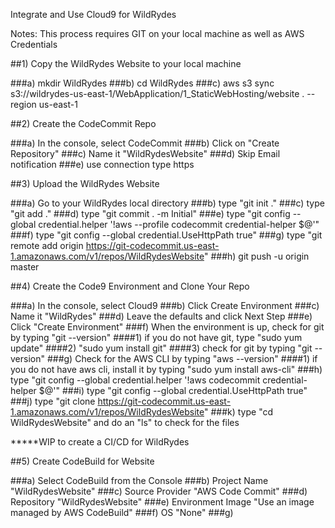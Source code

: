 Integrate and Use Cloud9 for WildRydes

Notes:  This process requires GIT on your local machine as well as AWS Credentials

##1) Copy the WildRydes Website to your local machine

###a) mkdir WildRydes
###b) cd WildRydes
###c) aws s3 sync s3://wildrydes-us-east-1/WebApplication/1_StaticWebHosting/website . --region us-east-1

##2) Create the CodeCommit Repo

###a) In the console, select CodeCommit
###b) Click on "Create Repository"
###c) Name it "WildRydesWebsite"
###d) Skip Email notification
###e) use connection type https

##3) Upload the WildRydes Website

###a) Go to your WildRydes local directory
###b) type "git init ."
###c) type "git add ."
###d) type "git commit . -m Initial"
###e) type "git config --global credential.helper '!aws --profile <yourprofile> codecommit credential-helper $@'"
###f) type "git config --global credential.UseHttpPath true"
###g) type "git remote add origin https://git-codecommit.us-east-1.amazonaws.com/v1/repos/WildRydesWebsite"
###h) git push -u origin master

##4) Create the Code9 Environment and Clone Your Repo

###a) In the console, select Cloud9
###b) Click Create Environment
###c) Name it "WildRydes"
###d) Leave the defaults and click Next Step
###e) Click "Create Environment"
###f) When the environment is up, check for git by typing "git --version"
####1) if you do not have git, type "sudo yum update"
####2) "sudo yum install git"
####3) check for git by typing "git --version"
###g) Check for the AWS CLI by typing "aws --version"
####1) if you do not have aws cli, install it by typing "sudo yum install aws-cli"
###h) type "git config --global credential.helper '!aws codecommit credential-helper $@'"
###i) type "git config --global credential.UseHttpPath true"
###j) type "git clone https://git-codecommit.us-east-1.amazonaws.com/v1/repos/WildRydesWebsite"
###k) type "cd WildRydesWebsite" and do an "ls" to check for the files

*****WIP to create a CI/CD for WildRydes

##5) Create CodeBuild for Website

###a) Select CodeBuild from the Console
###b) Project Name "WildRydesWebsite"
###c) Source Provider "AWS Code Commit"
###d) Repository "WildRydesWebsite"
###e) Environment Image "Use an image managed by AWS CodeBuild"
###f) OS "None"
###g) 


